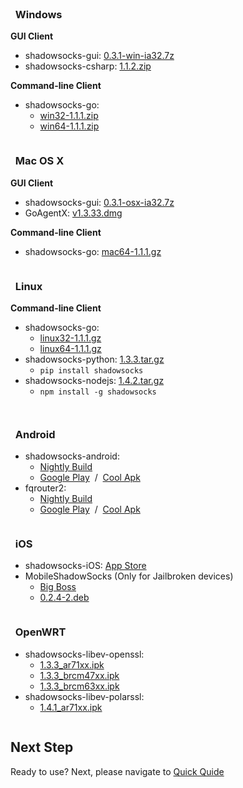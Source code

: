 <div id="download" class="container">
  <div class="sixteen columns"><br/></div>
  <div class="one-third column">
    <h3><i class="fa fa-windows fa-3x"></i> &nbsp; Windows</h3>
    <p><strong>GUI Client</strong></p>
    <ul>
      <li>shadowsocks-gui: <a href="http://sourceforge.net/projects/shadowsocksgui/files/dist/shadowsocks-gui-0.3.1-win-ia32.7z/download">0.3.1-win-ia32.7z</a></li>
      <li>shadowsocks-csharp: <a href="https://code.google.com/p/shadowsocks-csharp/downloads/detail?name=shadowsocks-csharp-1.1.2.zip">1.1.2.zip</a></li>      
    </ul>
    <p><strong>Command-line Client</strong></p>
    <ul>
      <li>shadowsocks-go:
        <ul>
          <li>
            <a href="http://dl.chenyufei.info/shadowsocks/shadowsocks-local-win32-1.1.1.zip">win32-1.1.1.zip</a>
          </li>
          <li>
            <a href="http://dl.chenyufei.info/shadowsocks/shadowsocks-local-win64-1.1.1.zip">win64-1.1.1.zip</a>
          </li>
        </ul>
      </li>  
    </ul>
  </div>
  <div class="one-third column">
    <h3><i class="fa fa-apple fa-3x"></i> &nbsp; Mac OS X</h3>
    <p><strong>GUI Client</strong></p>
    <ul>
      <li>shadowsocks-gui: <a href="http://sourceforge.net/projects/shadowsocksgui/files/dist/shadowsocks-gui-0.3.1-osx-ia32.7z/download">0.3.1-osx-ia32.7z</a></li>
      <li>GoAgentX: <a href="https://goagentx.googlecode.com/files/GoAgentX-v1.3.33.dmg">v1.3.33.dmg</a></li>      
    </ul>
    <p><strong>Command-line Client</strong></p>
    <ul>
      <li>
        shadowsocks-go: <a href="http://dl.chenyufei.info/shadowsocks/shadowsocks-local-mac64-1.1.1.gz">mac64-1.1.1.gz</a>
      </li>  
    </ul>
  </div>
  <div class="one-third column">
    <h3><i class="fa fa-linux fa-3x"></i> &nbsp; Linux</h3>
    <p><strong>Command-line Client</strong></p>
    <ul>
      <li>shadowsocks-go:
        <ul>
          <li>
            <a href="http://dl.chenyufei.info/shadowsocks/shadowsocks-local-linux32-1.1.1.gz">linux32-1.1.1.gz</a>
          </li>
          <li>
            <a href="http://dl.chenyufei.info/shadowsocks/shadowsocks-local-linux64-1.1.1.zip">linux64-1.1.1.gz</a>
          </li>
        </ul>
      </li>
      <li>shadowsocks-python: <a href="https://pypi.python.org/pypi/shadowsocks">1.3.3.tar.gz</a>
        <ul>
          <li>
            <code>pip install shadowsocks</code>
          </li>
        </ul>
      </li>
      <li>shadowsocks-nodejs: <a href="https://github.com/clowwindy/shadowsocks-nodejs/archive/1.4.2.tar.gz">1.4.2.tar.gz</a>
        <ul>
          <li>
            <code>npm install -g shadowsocks</code>
          </li>
        </ul>
      </li>
    </ul>
  </div>

  <p class="sixteen columns"></p>

  <div class="one-third column last">
    <h3><i class="fa fa-android fa-3x"></i> &nbsp; Android</h3>
    <ul>
      <li>shadowsocks-android:
        <ul>
          <li>
            <a href="http://buildbot.sinaapp.com">Nightly Build</a>
          </li>
          <li>
            <a href="https://play.google.com/store/apps/details?id=com.github.shadowsocks">Google Play</a>
            &nbsp;/&nbsp;
            <a href="http://www.coolapk.com/apk/com.github.shadowsocks">Cool Apk</a>
          </li>
        </ul>
      </li>
      <li>fqrouter2:
        <ul>
          <li>
            <a href="https://s3-ap-southeast-1.amazonaws.com/fqrouter/fqrouter-latest.apk">Nightly Build</a>
          </li>
          <li>
            <a href="https://play.google.com/store/apps/details?id=fq.router2">Google Play</a>
            &nbsp;/&nbsp;
            <a href="http://www.coolapk.com/apk/fq.router2">Cool Apk</a>
          </li>
        </ul>
      </li>
    </ul>
  </div>
  <div class="one-third column last">
    <h3><i class="fa fa-apple fa-3x"></i> &nbsp; iOS</h3>
    <ul>
      <li>shadowsocks-iOS:
        <a href="https://itunes.apple.com/tc/app/shadowsocks/id665729974?mt=8">App Store</a>
      </li>
      <li>MobileShadowSocks (Only for Jailbroken devices)
        <ul>
          <li>
            <a href="http://apt.thebigboss.org/onepackage.php?bundleid=com.linusyang.shadowsocks">Big Boss</a>
          </li>
          <li>
            <a href="http://apt.thebigboss.org/repofiles/cydia/debs2.0/shadowsocks_0.2.4-2.deb">0.2.4-2.deb</a>
          </li>
        </ul>
      </li>
    </ul>
  </div>
  <div class="one-third column last">
    <h3><i class="fa fa-rss fa-flip-horizontal fa-3x"></i> &nbsp; OpenWRT</h3>
    <ul>
      <li>shadowsocks-libev-openssl:
        <ul>
          <li>
            <a href="http://travis-ci.s3-website-ap-northeast-1.amazonaws.com/nightly/shadowsocks-libev_1.3.3-9933435506b1c96e8bfe7a0fc5f305398fd0f62e_ar71xx.ipk">1.3.3_ar71xx.ipk</a>
          </li>
          <li>
            <a href="http://travis-ci.s3-website-ap-northeast-1.amazonaws.com/nightly/shadowsocks-libev_1.3.3-9933435506b1c96e8bfe7a0fc5f305398fd0f62e_brcm47xx.ipk">1.3.3_brcm47xx.ipk</a>
          </li>
          <li>
            <a href="http://travis-ci.s3-website-ap-northeast-1.amazonaws.com/nightly/shadowsocks-libev_1.3.3-9933435506b1c96e8bfe7a0fc5f305398fd0f62e_brcm63xx.ipk">1.3.3_brcm63xx.ipk</a>
          </li>
        </ul>
      </li>
      <li>shadowsocks-libev-polarssl:
        <ul>
          <li>
            <a href="http://travis-ci.s3-website-ap-northeast-1.amazonaws.com/nightly/shadowsocks-libev-polarssl_1.4.1-ad9d5b198ba5d7e50f4f0ad1fd06739d1b57a8ea_ar71xx.ipk">1.4.1_ar71xx.ipk</a>
          </li>
        </ul>
      </li>
    </ul>
  </div>
</div>

## Next Step

Ready to use? Next, please navigate to [Quick Quide](/1.4/config/quick-guide.html)
